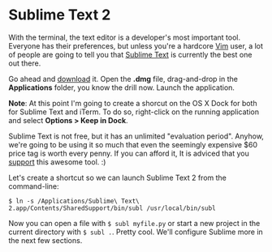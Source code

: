 # Sublime Text 2

With the terminal, the text editor is a developer's most important tool. Everyone has their preferences, but unless you're a hardcore [Vim](http://en.wikipedia.org/wiki/Vim_(text_editor)) user, a lot of people are going to tell you that [Sublime Text](http://www.sublimetext.com/) is currently the best one out there.

Go ahead and [download](http://www.sublimetext.com/) it. Open the **.dmg** file, drag-and-drop in the **Applications** folder, you know the drill now. Launch the application.

**Note**: At this point I'm going to create a shorcut on the OS X Dock for both for Sublime Text and iTerm. To do so, right-click on the running application and select **Options > Keep in Dock**.

Sublime Text is not free, but it has an unlimited "evaluation period". Anyhow, we're going to be using it so much that even the seemingly expensive $60 price tag is worth every penny. If you can afford it, It is adviced that you [support](http://www.sublimetext.com/buy) this awesome tool. :)

Let's create a shortcut so we can launch Sublime Text 2 from the command-line:

    $ ln -s /Applications/Sublime\ Text\ 2.app/Contents/SharedSupport/bin/subl /usr/local/bin/subl

Now you can open a file with `$ subl myfile.py` or start a new project in the current directory with `$ subl .`. Pretty cool. We'll configure Sublime more in the next few sections.

